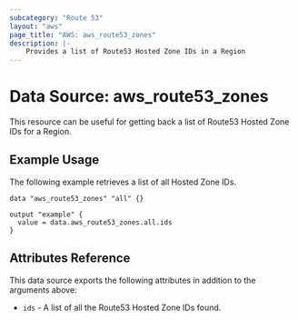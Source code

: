 ```yaml
---
subcategory: "Route 53"
layout: "aws"
page_title: "AWS: aws_route53_zones"
description: |-
    Provides a list of Route53 Hosted Zone IDs in a Region
---
```


# Data Source: aws_route53_zones

This resource can be useful for getting back a list of Route53 Hosted Zone IDs for a Region.

## Example Usage

The following example retrieves a list of all Hosted Zone IDs.

```hcl
data "aws_route53_zones" "all" {}

output "example" {
  value = data.aws_route53_zones.all.ids
}
```

## Attributes Reference

This data source exports the following attributes in addition to the arguments above:

* `ids` - A list of all the Route53 Hosted Zone IDs found.

